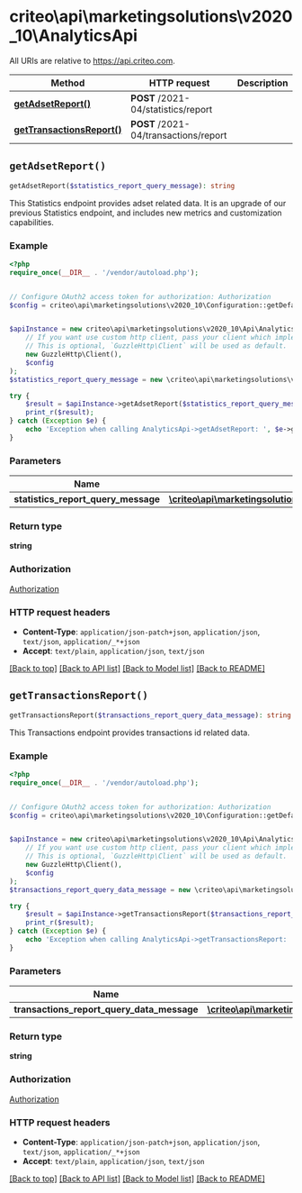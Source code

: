 # criteo\api\marketingsolutions\v2020_10\AnalyticsApi

All URIs are relative to https://api.criteo.com.

Method | HTTP request | Description
------------- | ------------- | -------------
[**getAdsetReport()**](AnalyticsApi.md#getAdsetReport) | **POST** /2021-04/statistics/report | 
[**getTransactionsReport()**](AnalyticsApi.md#getTransactionsReport) | **POST** /2021-04/transactions/report | 


## `getAdsetReport()`

```php
getAdsetReport($statistics_report_query_message): string
```



This Statistics endpoint provides adset related data. It is an upgrade of our previous Statistics endpoint, and includes new metrics and customization capabilities.

### Example

```php
<?php
require_once(__DIR__ . '/vendor/autoload.php');


// Configure OAuth2 access token for authorization: Authorization
$config = criteo\api\marketingsolutions\v2020_10\Configuration::getDefaultConfiguration()->setAccessToken('YOUR_ACCESS_TOKEN');


$apiInstance = new criteo\api\marketingsolutions\v2020_10\Api\AnalyticsApi(
    // If you want use custom http client, pass your client which implements `GuzzleHttp\ClientInterface`.
    // This is optional, `GuzzleHttp\Client` will be used as default.
    new GuzzleHttp\Client(),
    $config
);
$statistics_report_query_message = new \criteo\api\marketingsolutions\v2020_10\Model\StatisticsReportQueryMessage(); // \criteo\api\marketingsolutions\v2020_10\Model\StatisticsReportQueryMessage

try {
    $result = $apiInstance->getAdsetReport($statistics_report_query_message);
    print_r($result);
} catch (Exception $e) {
    echo 'Exception when calling AnalyticsApi->getAdsetReport: ', $e->getMessage(), PHP_EOL;
}
```

### Parameters

Name | Type | Description  | Notes
------------- | ------------- | ------------- | -------------
 **statistics_report_query_message** | [**\criteo\api\marketingsolutions\v2020_10\Model\StatisticsReportQueryMessage**](../Model/StatisticsReportQueryMessage.md)|  | [optional]

### Return type

**string**

### Authorization

[Authorization](../../README.md#Authorization)

### HTTP request headers

- **Content-Type**: `application/json-patch+json`, `application/json`, `text/json`, `application/_*+json`
- **Accept**: `text/plain`, `application/json`, `text/json`

[[Back to top]](#) [[Back to API list]](../../README.md#endpoints)
[[Back to Model list]](../../README.md#models)
[[Back to README]](../../README.md)

## `getTransactionsReport()`

```php
getTransactionsReport($transactions_report_query_data_message): string
```



This Transactions endpoint provides transactions id related data.

### Example

```php
<?php
require_once(__DIR__ . '/vendor/autoload.php');


// Configure OAuth2 access token for authorization: Authorization
$config = criteo\api\marketingsolutions\v2020_10\Configuration::getDefaultConfiguration()->setAccessToken('YOUR_ACCESS_TOKEN');


$apiInstance = new criteo\api\marketingsolutions\v2020_10\Api\AnalyticsApi(
    // If you want use custom http client, pass your client which implements `GuzzleHttp\ClientInterface`.
    // This is optional, `GuzzleHttp\Client` will be used as default.
    new GuzzleHttp\Client(),
    $config
);
$transactions_report_query_data_message = new \criteo\api\marketingsolutions\v2020_10\Model\TransactionsReportQueryDataMessage(); // \criteo\api\marketingsolutions\v2020_10\Model\TransactionsReportQueryDataMessage

try {
    $result = $apiInstance->getTransactionsReport($transactions_report_query_data_message);
    print_r($result);
} catch (Exception $e) {
    echo 'Exception when calling AnalyticsApi->getTransactionsReport: ', $e->getMessage(), PHP_EOL;
}
```

### Parameters

Name | Type | Description  | Notes
------------- | ------------- | ------------- | -------------
 **transactions_report_query_data_message** | [**\criteo\api\marketingsolutions\v2020_10\Model\TransactionsReportQueryDataMessage**](../Model/TransactionsReportQueryDataMessage.md)|  | [optional]

### Return type

**string**

### Authorization

[Authorization](../../README.md#Authorization)

### HTTP request headers

- **Content-Type**: `application/json-patch+json`, `application/json`, `text/json`, `application/_*+json`
- **Accept**: `text/plain`, `application/json`, `text/json`

[[Back to top]](#) [[Back to API list]](../../README.md#endpoints)
[[Back to Model list]](../../README.md#models)
[[Back to README]](../../README.md)
